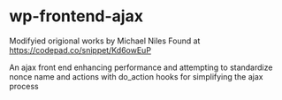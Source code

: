 # wp-frontend-ajax

Modifyied origional works by Michael Niles
Found at https://codepad.co/snippet/Kd6owEuP

An ajax front end enhancing performance and attempting to standardize nonce name and actions with do_action hooks for simplifying the ajax process
